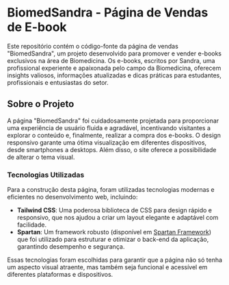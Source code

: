 # BiomedSandra - Página de Vendas de E-book

Este repositório contém o código-fonte da página de vendas "BiomedSandra", um projeto desenvolvido para promover e vender e-books exclusivos na área de Biomedicina. Os e-books, escritos por Sandra, uma profissional experiente e apaixonada pelo campo da Biomedicina, oferecem insights valiosos, informações atualizadas e dicas práticas para estudantes, profissionais e entusiastas do setor.

## Sobre o Projeto

A página "BiomedSandra" foi cuidadosamente projetada para proporcionar uma experiência de usuário fluida e agradável, incentivando visitantes a explorar o conteúdo e, finalmente, realizar a compra dos e-books. O design responsivo garante uma ótima visualização em diferentes dispositivos, desde smartphones a desktops. Além disso, o site oferece a possibilidade de alterar o tema visual.

### Tecnologias Utilizadas

Para a construção desta página, foram utilizadas tecnologias modernas e eficientes no desenvolvimento web, incluindo:

- **Tailwind CSS**: Uma poderosa biblioteca de CSS para design rápido e responsivo, que nos ajudou a criar um layout elegante e adaptável com facilidade.
- **Spartan**: Um framework robusto (disponível em [Spartan Framework](https://www.spartan.ng/documentation/installation)) que foi utilizado para estruturar e otimizar o back-end da aplicação, garantindo desempenho e segurança.

Essas tecnologias foram escolhidas para garantir que a página não só tenha um aspecto visual atraente, mas também seja funcional e acessível em diferentes plataformas e dispositivos.
